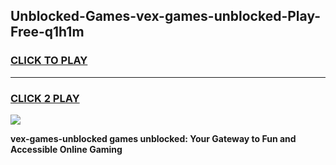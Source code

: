 
## Unblocked-Games-vex-games-unblocked-Play-Free-q1h1m
<h3>
<a href="https://premium76.site?title=vex-games-unblocked&ref=24M">CLICK TO PLAY</a></h3>
<hr>

<h3>
<a href="https://premium76.site?title=vex-games-unblocked&ref=24M">CLICK 2 PLAY</a>
  
</h3>

<a href="https://premium76.site?title=vex-games-unblocked&ref=24M"><img src="https://clearcache.store/games.png"></a>


**vex-games-unblocked games unblocked: Your Gateway to Fun and Accessible Online Gaming**
